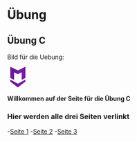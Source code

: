 
# Übung

## Übung C

Bild für die Uebung:

![alt text](https://github.com/adam-p/markdown-here/raw/master/src/common/images/icon48.png "Logo Title Text 1")

**Willkommen auf der Seite für die Übung C**

### Hier werden alle drei Seiten verlinkt

-[Seite 1](https://s-kalies20.github.io/uebung/Seite1.md)
-[Seite 2](https://s-kalies20.github.io/uebung/Seite2.md)
-[Seite 3](https://s-kalies20.github.io/uebung/Seite3.md)
